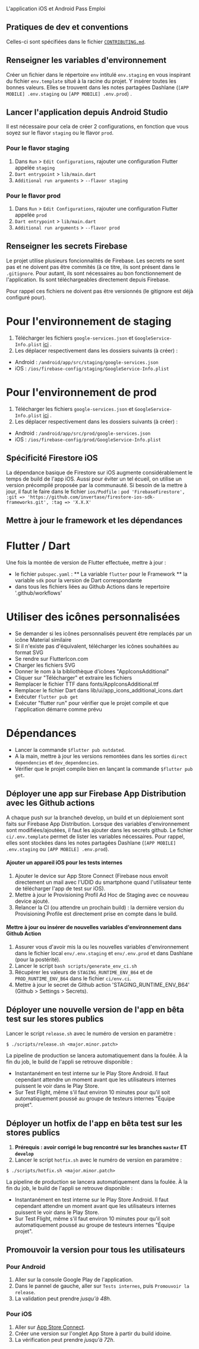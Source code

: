 L'application iOS et Android Pass Emploi

## Pratiques de dev et conventions

Celles-ci sont spécifiées dans le fichier [`CONTRIBUTING.md`](CONTRIBUTING.md).

## Renseigner les variables d'environnement

Créer un fichier dans le répertoire `env` intitulé `env.staging` en vous inspirant du
fichier `env.template` situé à la racine du projet. Y insérer toutes les bonnes valeurs. Elles se
trouvent dans les notes partagées Dashlane (`[APP MOBILE] .env.staging` ou `[APP MOBILE] .env.prod`)
.

## Lancer l'application depuis Android Studio

Il est nécessaire pour cela de créer 2 configurations, en fonction que vous soyez sur le flavor
`staging` ou le flavor `prod`.

### Pour le flavor staging

1. Dans `Run` > `Edit Configurations`, rajouter une configuration Flutter appelée `staging`
2. `Dart entrypoint` > `lib/main.dart`
3. `Additional run arguments` > `--flavor staging`

### Pour le flavor prod

1. Dans `Run` > `Edit Configurations`, rajouter une configuration Flutter appelée `prod`
2. `Dart entrypoint` > `lib/main.dart`
3. `Additional run arguments` > `--flavor prod`

## Renseigner les secrets Firebase

Le projet utilise plusieurs foncionnalités de Firebase. Les secrets ne sont pas et ne doivent pas
être commités (à ce titre, ils sont présent dans le `.gitignore`. Pour autant, ils sont nécessaires
au bon fonctionnement de l'application. Ils sont téléchargeables directement depuis Firebase.

Pour rappel ces fichiers ne doivent pas être versionnés (le gitignore est déjà configuré pour).

# Pour l'environnement de staging

1. Télécharger les fichiers `google-services.json`
   et `GoogleService-Info.plist` [ici](https://console.firebase.google.com/project/pass-emploi-staging/settings/general)
   .
2. Les déplacer respectivement dans les dossiers suivants (à créer) :

- Android : `/android/app/src/staging/google-services.json`
- iOS : `/ios/firebase-config/staging/GoogleService-Info.plist`

# Pour l'environnement de prod

1. Télécharger les fichiers `google-services.json`
   et `GoogleService-Info.plist` [ici](https://console.firebase.google.com/u/1/project/pass-emploi/settings/general)
   .
2. Les déplacer respectivement dans les dossiers suivants (à créer) :

- Android : `/android/app/src/prod/google-services.json`
- iOS : `/ios/firebase-config/prod/GoogleService-Info.plist`

## Spécificité Firestore iOS

La dépendance basique de Firestore sur iOS augmente considérablement le temps de build de l'app iOS.
Aussi pour éviter un tel écueil, on utilise un version précompilé proposée par la communauté. Si
besoin de la mettre à jour, il faut le faire dans le fichier `ios/Podfile` :
`pod 'FirebaseFirestore', :git => 'https://github.com/invertase/firestore-ios-sdk-frameworks.git', :tag => 'X.X.X'`

## Mettre à jour le framework et les dépendances

# Flutter / Dart

Une fois la montée de version de Flutter effectuée, mettre à jour :

- le fichier `pubspec.yaml` :
  ** La variable `flutter` pour le Framework
  ** la variable `sdk` pour la version de Dart correspondante
- dans tous les fichiers liées au Github Actions dans le repertoire '.github/workflows'

# Utiliser des icônes personnalisées

- Se demander si les icônes personnalisés peuvent être remplacés par un icône Material similaire
- Si il n'existe pas d'équivalent, télécharger les icônes souhaitées au format SVG
- Se rendre sur FlutterIcon.com
- Charger les fichiers SVG
- Donner le nom à la bibliothèque d'icônes "AppIconsAdditional"
- Cliquer sur "Télécharger" et extraire les fichiers
- Remplacer le fichier TTF dans fonts/AppIconsAdditional.ttf
- Remplacer le fichier Dart dans lib/ui/app_icons_additional_icons.dart
- Exécuter `flutter pub get`
- Exécuter "flutter run" pour vérifier que le projet compile et que l'application démarre comme prévu

# Dépendances

- Lancer la commande `$flutter pub outdated`.
- A la main, mettre à jour les versions remontées dans les sorties `direct dependencies`
  et `dev_dependencies`.
- Vérifier que le projet compile bien en lançant la commande `$flutter pub get`.

## Déployer une app sur Firebase App Distribution avec les Github actions

A chaque push sur la brancheð develop, un build et un déploiement sont faits sur Firebase App
Distribution. Lorsque des variables d'environnement sont modifiées/ajoutées, il faut les ajouter
dans les secrets github. Le fichier `ci/.env.template` permet de lister les variables nécessaires.
Pour rappel, elles sont stockées dans les notes partagées Dashlane (`[APP MOBILE] .env.staging`
ou `[APP MOBILE] .env.prod`).

#### Ajouter un appareil iOS pour les tests internes

1. Ajouter le device sur App Store Connect (Firebase nous envoit directement un mail avec l'UDID du
   smartphone quand l'utilisateur tente de télécharger l'app de test sur iOS).
2. Mettre à jour le Provisioning Profil Ad Hoc de Staging avec ce nouveau device ajouté.
3. Relancer la CI (ou attendre un prochain build) : la dernière version du Provisioning Profile est
   directement prise en compte dans le build.

#### Mettre à jour ou insérer de nouvelles variables d'environnement dans Github Action

1. Assurer vous d'avoir mis la ou les nouvelles variables d'environnement dans le fichier
   local `env/.env.staging` et `env/.env.prod` et dans Dashlane (pour la postérité).
2. Lancer le script `bash scripts/generate_env_ci.sh`
3. Récupérer les valeurs de `STAGING_RUNTIME_ENV_B64` et de `PROD_RUNTIME_ENV_B64` dans le
   fichier `ci/env.ci`.
4. Mettre à jour le secret de Github action 'STAGING_RUNTIME_ENV_B64' (Github > Settings > Secrets).

## Déployer une nouvelle version de l'app en bêta test sur les stores publics

Lancer le script `release.sh` avec le numéro de version en paramètre :

```shell script
$ ./scripts/release.sh <major.minor.patch>
```

La pipeline de production se lancera automatiquement dans la foulée. À la fin du job, le build de
l'appli se retrouve disponible :

- Instantanément en test interne sur le Play Store Android. Il faut cependant attendre un moment
  avant que les utilisateurs internes puissent le voir dans le Play Store.
- Sur Test Flight, même s'il faut environ 10 minutes pour qu'il soit automatiquement poussé au
  groupe de testeurs internes "Équipe projet".

## Déployer un hotfix de l'app en bêta test sur les stores publics

1. **Prérequis : avoir corrigé le bug rencontré sur les branches `master` ET `develop`**
2. Lancer le script `hotfix.sh` avec le numéro de version en paramètre :

```shell script
$ ./scripts/hotfix.sh <major.minor.patch>
```

La pipeline de production se lancera automatiquement dans la foulée. À la fin du job, le build de
l'appli se retrouve disponible :

- Instantanément en test interne sur le Play Store Android. Il faut cependant attendre un moment
  avant que les utilisateurs internes puissent le voir dans le Play Store.
- Sur Test Flight, même s'il faut environ 10 minutes pour qu'il soit automatiquement poussé au
  groupe de testeurs internes "Équipe projet".

## Promouvoir la version pour tous les utilisateurs

### Pour Android

1. Aller sur la console Google Play de l'application.
2. Dans le pannel de gauche, aller sur `Tests internes`, puis `Promouvoir la release`.
3. La validation peut prendre _jusqu'à 48h_.

### Pour iOS

1. Aller sur [App Store Connect](https://appstoreconnect.apple.com/apps).
2. Créer une version sur l'onglet App Store à partir du build idoine.
3. La vérification peut prendre _jusqu'à 72h_.
